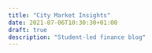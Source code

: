```yaml
---
title: "City Market Insights"
date: 2021-07-06T10:30:30+01:00
draft: true
description: "Student-led finance blog"
---
```


